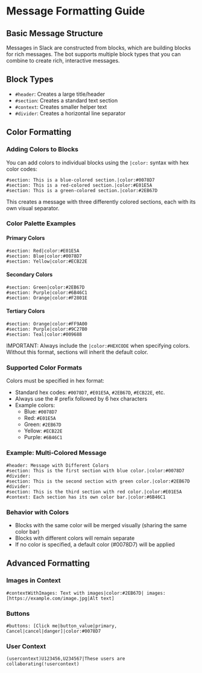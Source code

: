 # Message Formatting Guide

## Basic Message Structure
Messages in Slack are constructed from blocks, which are building blocks for rich messages. The bot supports multiple block types that you can combine to create rich, interactive messages.

## Block Types
- `#header`: Creates a large title/header
- `#section`: Creates a standard text section
- `#context`: Creates smaller helper text
- `#divider`: Creates a horizontal line separator

## Color Formatting

### Adding Colors to Blocks
You can add colors to individual blocks using the `|color:` syntax with hex color codes:

```
#section: This is a blue-colored section.|color:#0078D7
#section: This is a red-colored section.|color:#E01E5A
#section: This is a green-colored section.|color:#2EB67D
```

This creates a message with three differently colored sections, each with its own visual separator.

### Color Palette Examples

#### Primary Colors
```
#section: Red|color:#E01E5A
#section: Blue|color:#0078D7
#section: Yellow|color:#ECB22E
```

#### Secondary Colors
```
#section: Green|color:#2EB67D
#section: Purple|color:#6B46C1
#section: Orange|color:#F2801E
```

#### Tertiary Colors
```
#section: Orange|color:#FF9A00
#section: Purple|color:#9C27B0
#section: Teal|color:#009688
```

IMPORTANT: Always include the `|color:#HEXCODE` when specifying colors. Without this format, sections will inherit the default color.

### Supported Color Formats

Colors must be specified in hex format:
- Standard hex codes: `#0078D7`, `#E01E5A`, `#2EB67D`, `#ECB22E`, etc.
- Always use the # prefix followed by 6 hex characters
- Example colors:
  - Blue: `#0078D7`
  - Red: `#E01E5A`
  - Green: `#2EB67D`
  - Yellow: `#ECB22E`
  - Purple: `#6B46C1`

### Example: Multi-Colored Message

```
#header: Message with Different Colors
#section: This is the first section with blue color.|color:#0078D7
#divider:
#section: This is the second section with green color.|color:#2EB67D
#divider:
#section: This is the third section with red color.|color:#E01E5A
#context: Each section has its own color bar.|color:#6B46C1
```

### Behavior with Colors
- Blocks with the same color will be merged visually (sharing the same color bar)
- Blocks with different colors will remain separate
- If no color is specified, a default color (#0078D7) will be applied

## Advanced Formatting

### Images in Context
```
#contextWithImages: Text with images|color:#2EB67D| images:[https://example.com/image.jpg|Alt text]
```

### Buttons
```
#buttons: [Click me|button_value|primary, Cancel|cancel|danger]|color:#0078D7
```

### User Context
```
(usercontext)U123456,U234567|These users are collaborating(!usercontext)
``` 